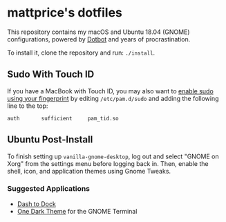 # mattprice's dotfiles

This repository contains my macOS and Ubuntu 18.04 (GNOME) configurations, powered by [Dotbot](https://github.com/anishathalye/dotbot) and years of procrastination.

To install it, clone the repository and run: `./install`.

## Sudo With Touch ID

If you have a MacBook with Touch ID, you may also want to [enable sudo using your fingerprint](https://twitter.com/cabel/status/931292107372838912) by editing `/etc/pam.d/sudo` and adding the following line to the top:

```text
auth       sufficient     pam_tid.so
```

## Ubuntu Post-Install

To finish setting up `vanilla-gnome-desktop`, log out and select "GNOME on Xorg" from the settings menu before logging back in. Then, enable the shell, icon, and application themes using Gnome Tweaks.

### Suggested Applications

- [Dash to Dock](https://extensions.gnome.org/extension/307/dash-to-dock/)
- [One Dark Theme](https://github.com/denysdovhan/one-gnome-terminal) for the GNOME Terminal
